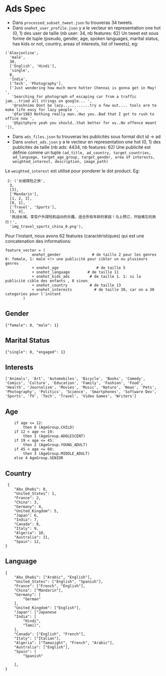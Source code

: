 #  Ads Spec  

- Dans `processed_subset_tweet.json` tu trouveras 34 tweets.
- Dans `onehot_user_profile.json`  y a le vecteur en representation one hot (0, 1) des user de taille (nb user: 34, nb features: 62)
Un tweet est sous forme de tuple (pseudo, gender, age, spoken languages, marital status, has kids or not, country, areas of interests, list of tweets), eg:

```
('Alexjonline',
  'male',
  30,
  ['English', 'Hindi'],
  'single',
  0,
  'India',
  ['Tech', 'Photography'],
  ['Just wondering how much more hotter Chennai is gonna get in May! ',
   'Searching for photograph of escaping car from a traffic jam...tried all strings on google... ',
   '@roshnimo Dont be lazy............try a few out.... tools are to make life easy for lazy people ',
   '@far1983 Nothing really man..Hwz you..Bad that I got to rush to office now ',
   '@Spitphyre yeah you should..that better for us..No offence meant ']),
```

- Dans `ads_files.json` tu trouveras les publicités sous format dict id -> ad
- Dans `onehot_ads.json`  y a le vecteur en representation one hot (0, 1) des publicités de taille (nb ads: 4434, nb features: 62)
Une publicité est définie comme un tuple `(ad_title, ad_country, target_countries, ad_language, target_age_group, target_gender, area of interests, weighted_interest, description, image_path)`

Le `weighted_interest` est utilisé pour ponderer le dot product.
Eg:
```
 2: ('长城探险之旅',
  3,
  [3],
  ['Mandarin'],
  [1, 2, 3],
  [0, 1],
  ['Travel', 'Sports'],
  [5, 4],
  '挑战长城，享受户外探险和运动的乐趣，适合所有年龄的家庭！马上预订，开始难忘的旅行！',
  'img_travel_sports_china_0.png'),
```

Pour l'instant, nous avons 62 features (caractéristiques) qui est une concatenation des informations:
```
feature_vector = (
            onehot_gender              # de taille 2 pour les genres 0: female, 1: male <!> une publicité pour cibler un ou plusieurs genres
            + onehot_age                 # de taille 5
            + onehot_language        # de taille 11
            + onehot_kids_ads         # de taille 1. 1: si la publicité cible des enfants , 0 sinon
            + onehot_country          # de taille 13
            + onehot_interests          # de taille 30, car on a 30 categories pour l'instant
        )
```

## Gender
`{"female": 0, "male": 1}`

## Marital Status
`{"single": 0, "engaged": 1}`

## Interests
```
['Animals', 'Art', 'Automobiles', 'Bicycle', 'Books', 'Comedy', 'Comics', 'Culture', 'Education', 'Family', 'Fashion', 'Food', 'Health', 'Journalism', 'Movies', 'Music', 'Nature', 'News', 'Pets', 'Photography', 'Politics', 'Science', 'Smartphones', 'Software Dev', 'Sports', 'TV', 'Tech', 'Travel', 'Video Games', 'Writers']
```

## Age
```
    if age <= 12:
        then 0 (AgeGroup.CHILD)
    if 12 < age <= 19:
        then 1 (AgeGroup.ADOLESCENT)
    if 19 < age <= 45:
        then 2 (AgeGroup.YOUNG_ADULT)
    if 45 < age <= 60:
        then 3 (AgeGroup.MIDDLE_ADULT)
    else 4 AgeGroup.SENIOR
```

## Country
```
 {
    "Abu_Dhabi": 0,
    "United_States": 1,
    "France": 2,
    "China": 3,
    "Germany": 4,
    "United_Kingdom": 5,
    "Japan": 6,
    "India": 7,
    "Canada": 8,
    "Italy": 9,
    "Algeria": 10,
    "Australia": 11,
    "Spain": 12,
}
```

## Language
```
{
    "Abu_Dhabi": ["Arabic", "English"],  
    "United_States": ["English", "Spanish"], 
    "France": ["French", "English"],  
    "China": ["Mandarin"], 
    "Germany": [
        "German"
    ], 
    "United_Kingdom": ["English"],
    "Japan": ["Japanese
    "India": [
        "Hindi",
        "Tamil",
    ],  
    "Canada": ["English", "French"],
    "Italy": ["Italian"],  
    "Algeria": ["Tamazight", "French", "Arabic"],
    "Australia": ["English"], 
    "Spain": [
        "Spanish"

    ], 
}
```

